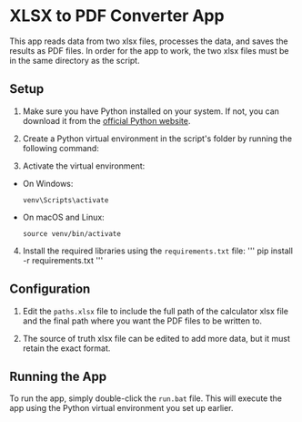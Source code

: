 # XLSX to PDF Converter App

This app reads data from two xlsx files, processes the data, and saves the results as PDF files. In order for the app to work, the two xlsx files must be in the same directory as the script.

## Setup

1. Make sure you have Python installed on your system. If not, you can download it from the [official Python website](https://www.python.org/downloads/).

2. Create a Python virtual environment in the script's folder by running the following command:


3. Activate the virtual environment:

- On Windows:
  ```
  venv\Scripts\activate
  ```

- On macOS and Linux:
  ```
  source venv/bin/activate
  ```

4. Install the required libraries using the `requirements.txt` file:
  '''
pip install -r requirements.txt
  '''
## Configuration

1. Edit the `paths.xlsx` file to include the full path of the calculator xlsx file and the final path where you want the PDF files to be written to.

2. The source of truth xlsx file can be edited to add more data, but it must retain the exact format.

## Running the App

To run the app, simply double-click the `run.bat` file. This will execute the app using the Python virtual environment you set up earlier.
